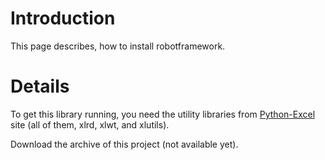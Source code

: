# Introduction #

This page describes, how to install robotframework.


# Details #

To get this library running, you need the utility libraries from
[Python-Excel](http://www.python-excel.org/)
site (all of them, xlrd, xlwt, and xlutils).

Download the archive of this project (not available yet).